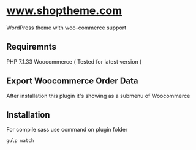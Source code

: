 # www.shoptheme.com
WordPress theme with woo-commerce support

## Requiremnts
PHP 7.1.33
Woocommerce ( Tested for latest version )

## Export Woocommerce Order Data
After installation this plugin it's showing as a submenu of Woocommerce


## Installation
For compile sass use command on plugin folder

```bash
gulp watch
```

